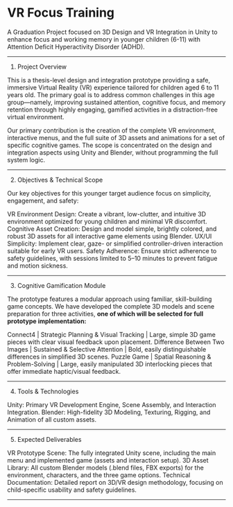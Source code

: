 # VR Focus Training

A Graduation Project focused on 3D Design and VR Integration in Unity to enhance focus and working memory in younger children (6-11) with Attention Deficit Hyperactivity Disorder (ADHD).

---

 1. Project Overview

This is a thesis-level design and integration prototype providing a safe, immersive Virtual Reality (VR) experience tailored for children aged 6 to 11 years old. The primary goal is to address common challenges in this age group—namely, improving sustained attention, cognitive focus, and memory retention through highly engaging, gamified activities in a distraction-free virtual environment.

Our primary contribution is the creation of the complete VR environment, interactive menus, and the full suite of 3D assets and animations for a set of specific cognitive games. The scope is concentrated on the design and integration aspects using Unity and Blender, without programming the full system logic.

---

 2. Objectives & Technical Scope

Our key objectives for this younger target audience focus on simplicity, engagement, and safety:

VR Environment Design: Create a vibrant, low-clutter, and intuitive 3D environment optimized for young children and minimal VR discomfort.
Cognitive Asset Creation: Design and model simple, brightly colored, and robust 3D assets for all interactive game elements using Blender.
UX/UI Simplicity: Implement clear, gaze- or simplified controller-driven interaction suitable for early VR users.
Safety Adherence: Ensure strict adherence to safety guidelines, with sessions limited to 5–10 minutes to prevent fatigue and motion sickness.

---

 3. Cognitive Gamification Module

The prototype features a modular approach using familiar, skill-building game concepts. We have developed the complete 3D models and scene preparation for three activities, **one of which will be selected for full prototype implementation:**

Connect4 | Strategic Planning & Visual Tracking | Large, simple 3D game pieces with clear visual feedback upon placement. 
Difference Between Two Images | Sustained & Selective Attention | Bold, easily distinguishable differences in simplified 3D scenes. 
Puzzle Game | Spatial Reasoning & Problem-Solving | Large, easily manipulated 3D interlocking pieces that offer immediate haptic/visual feedback. 

---

 4. Tools & Technologies

Unity: Primary VR Development Engine, Scene Assembly, and Interaction Integration. 
Blender: High-fidelity 3D Modeling, Texturing, Rigging, and Animation of all custom assets. 

---

 5. Expected Deliverables

VR Prototype Scene: The fully integrated Unity scene, including the main menu and implemented game (assets and interaction setup).
3D Asset Library: All custom Blender models (.blend files, FBX exports) for the environment, characters, and the three game options.
Technical Documentation: Detailed report on 3D/VR design methodology, focusing on child-specific usability and safety guidelines.

---
